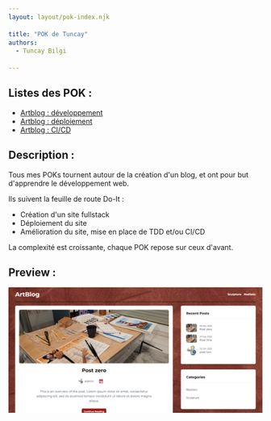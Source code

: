 ```yaml
---
layout: layout/pok-index.njk

title: "POK de Tuncay"
authors:
  - Tuncay Bilgi

---
```

## Listes des POK : 

- [Artblog : développement](Artblog/)
- [Artblog : déploiement](ServeurDistant/)
- [Artblog : CI/CD](CI-CD/)

## Description :

Tous mes POKs tournent autour de la création d'un blog, et ont pour but d'apprendre le développement web.

Ils suivent la feuille de route Do-It : 

- Création d'un site fullstack
- Déploiement du site
- Amélioration du site, mise en place de TDD et/ou CI/CD

La complexité est croissante, chaque POK repose sur ceux d'avant.

## Preview :

<img src="./images/artblog-front-cover.png" alt="preview" />
